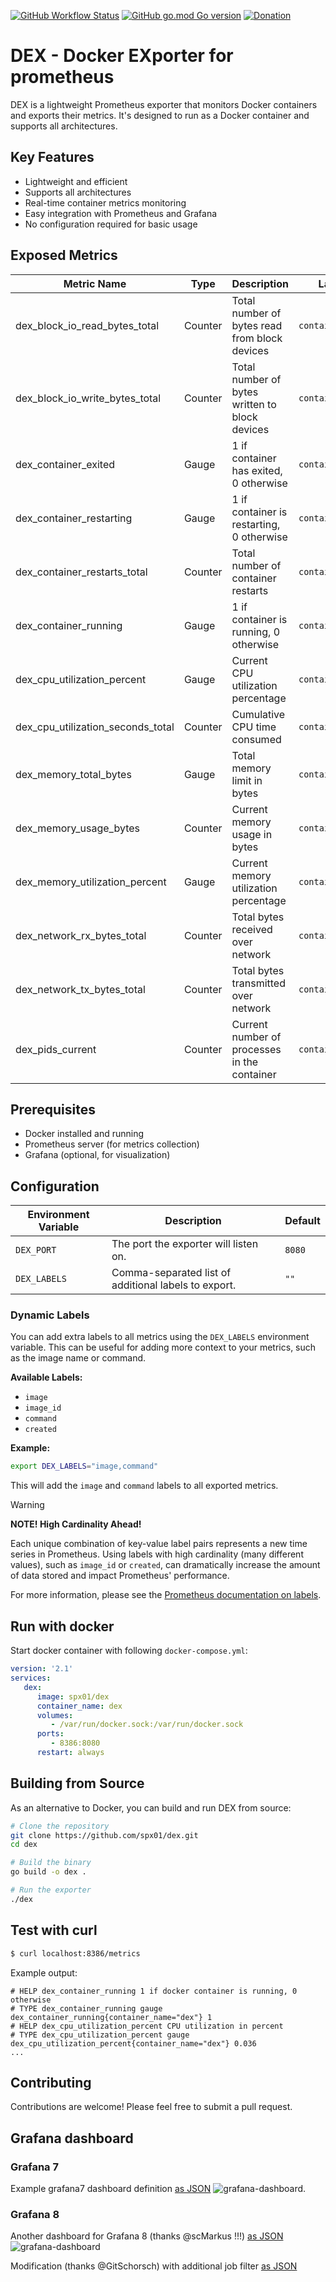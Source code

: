 [![GitHub Workflow Status](https://img.shields.io/github/actions/workflow/status/0xERR0R/dex/release.yml "Release")](https://github.com/0xERR0R/dex/actions/workflows/release.yml)
[![GitHub go.mod Go version](https://img.shields.io/github/go-mod/go-version/0xERR0R/dex "Go version")](#)
[![Donation](https://img.shields.io/badge/buy%20me%20a%20coffee-donate-blueviolet.svg)](https://ko-fi.com/0xerr0r)

# DEX - Docker EXporter for prometheus

DEX is a lightweight Prometheus exporter that monitors Docker containers and exports their metrics. It's designed to run as a Docker container and supports all architectures.

## Key Features
- Lightweight and efficient
- Supports all architectures
- Real-time container metrics monitoring
- Easy integration with Prometheus and Grafana
- No configuration required for basic usage

## Exposed Metrics

| Metric Name | Type | Description | Labels |
|------------|------|-------------|--------|
| dex_block_io_read_bytes_total | Counter | Total number of bytes read from block devices | `container_name` |
| dex_block_io_write_bytes_total | Counter | Total number of bytes written to block devices | `container_name` |
| dex_container_exited | Gauge | 1 if container has exited, 0 otherwise | `container_name` |
| dex_container_restarting | Gauge | 1 if container is restarting, 0 otherwise | `container_name` |
| dex_container_restarts_total | Counter | Total number of container restarts | `container_name` |
| dex_container_running | Gauge | 1 if container is running, 0 otherwise | `container_name` |
| dex_cpu_utilization_percent | Gauge | Current CPU utilization percentage | `container_name` |
| dex_cpu_utilization_seconds_total | Counter | Cumulative CPU time consumed | `container_name` |
| dex_memory_total_bytes | Gauge | Total memory limit in bytes | `container_name` |
| dex_memory_usage_bytes | Counter | Current memory usage in bytes | `container_name` |
| dex_memory_utilization_percent | Gauge | Current memory utilization percentage | `container_name` |
| dex_network_rx_bytes_total | Counter | Total bytes received over network | `container_name` |
| dex_network_tx_bytes_total | Counter | Total bytes transmitted over network | `container_name` |
| dex_pids_current | Counter | Current number of processes in the container | `container_name` |

## Prerequisites
- Docker installed and running
- Prometheus server (for metrics collection)
- Grafana (optional, for visualization)

## Configuration

| Environment Variable | Description | Default |
|---|---|---|
| `DEX_PORT` | The port the exporter will listen on. | `8080` |
| `DEX_LABELS` | Comma-separated list of additional labels to export. | `""` |

### Dynamic Labels

You can add extra labels to all metrics using the `DEX_LABELS` environment variable. This can be useful for adding more context to your metrics, such as the image name or command.

**Available Labels:**
- `image`
- `image_id`
- `command`
- `created`

**Example:**

```bash
export DEX_LABELS="image,command"
```

This will add the `image` and `command` labels to all exported metrics.

> [!WARNING]
> **NOTE! High Cardinality Ahead!**
> 
> Each unique combination of key-value label pairs represents a new time series in Prometheus. Using labels with high cardinality (many different values), such as `image_id` or `created`, can dramatically increase the amount of data stored and impact Prometheus' performance.
> 
> For more information, please see the [Prometheus documentation on labels](https://prometheus.io/docs/practices/naming/#labels).

## Run with docker
Start docker container with following `docker-compose.yml`:
```yml
version: '2.1'
services:
   dex:
      image: spx01/dex
      container_name: dex
      volumes:
         - /var/run/docker.sock:/var/run/docker.sock
      ports:
         - 8386:8080
      restart: always
```

## Building from Source

As an alternative to Docker, you can build and run DEX from source:

```bash
# Clone the repository
git clone https://github.com/spx01/dex.git
cd dex

# Build the binary
go build -o dex .

# Run the exporter
./dex
```

## Test with curl
```bash
$ curl localhost:8386/metrics
```

Example output:

```
# HELP dex_container_running 1 if docker container is running, 0 otherwise
# TYPE dex_container_running gauge
dex_container_running{container_name="dex"} 1
# HELP dex_cpu_utilization_percent CPU utilization in percent
# TYPE dex_cpu_utilization_percent gauge
dex_cpu_utilization_percent{container_name="dex"} 0.036
...
```

## Contributing

Contributions are welcome! Please feel free to submit a pull request.


## Grafana dashboard

### Grafana 7

Example grafana7 dashboard definition [as JSON](grafana7.json)
![grafana-dashboard](grafana7-dashboard.png).

### Grafana 8

Another dashboard for Grafana 8 (thanks @scMarkus !!!) [as JSON](grafana8.json)
![grafana-dashboard](grafana8-dashboard.png)

Modification (thanks @GitSchorsch) with additional job filter [as JSON](grafana8_2.json)
